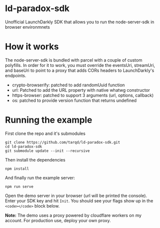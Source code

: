 # ld-paradox-sdk

Unofficial LaunchDarkly SDK that allows you to run the node-server-sdk in browser environmnets

# How it works

The node-server-sdk is bundled with parcel with a couple of custom polyfills. In order for it to work, you must override the eventsUri, streamUri, and baseUri to point to a proxy that adds CORs headers to LaunchDarkly's endpoints.

- crypto-browserify: patched to add randomUuid function
- url: Patched to add the URL property with native whatwg constructor
- https-browser: patched to support 3 arguments (url, options, callback)
- os: patched to provide version function that returns undefined

# Running the example
First clone the repo and it's submodules
```
git clone https://github.com/tarqd/ld-paradox-sdk.git
cd ld-paradox-sdk
git submodule update --init --recursive
```
Then install the dependencies
```
npm install 
```
And finally run the example server:

```
npm run serve 
```

Open the demo server in your browser (url will be printed the console). Enter your SDK key and hit `Init`. You should see your flags show up in the `<code></code>` block below.

**Note:** The demo uses a proxy powered by cloudflare workers on my account. For production use, deploy your own proxy. 

